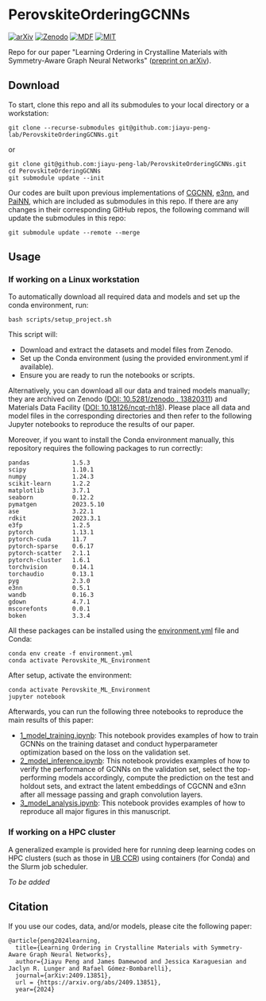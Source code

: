# PerovskiteOrderingGCNNs

[![arXiv](https://img.shields.io/badge/arXiv-2409.13851-red.svg)](https://arxiv.org/abs/2409.13851)
[![Zenodo](https://img.shields.io/badge/Zenodo-10.5281/zenodo.13820311-blue.svg)](https://doi.org/10.5281/zenodo.13820311)
[![MDF](https://img.shields.io/badge/Materials_Data_Facility-10.18126/ncqt--rh18-purple.svg)](https://doi.org/10.18126/ncqt-rh18)
[![MIT](https://img.shields.io/badge/License-MIT-black.svg)](https://opensource.org/license/mit)

Repo for our paper "Learning Ordering in Crystalline Materials with Symmetry-Aware Graph Neural Networks" ([preprint on arXiv](https://arxiv.org/abs/2409.13851)).

## Download

To start, clone this repo and all its submodules to your local directory or a workstation:
```
git clone --recurse-submodules git@github.com:jiayu-peng-lab/PerovskiteOrderingGCNNs.git
```
or
```
git clone git@github.com:jiayu-peng-lab/PerovskiteOrderingGCNNs.git
cd PerovskiteOrderingGCNNs
git submodule update --init
```
Our codes are built upon previous implementations of [CGCNN](https://github.com/-mit/PerovskiteOrderingGCNNs_cgcnn/tree/af4c0bf6606da1b46887ed8c29521d199d5e2798), [e3nn](https://github.com/learningmatter-mit/PerovskiteOrderingGCNNs_e3nn/tree/408b90e922a2a9c7bae2ad95433aae97d1a58494), and [PaiNN](https://github.com/learningmatter-mit/PerovskiteOrderingGCNNs_painn/tree/e7980a52af4936addc5fb03dbc50d4fc74fe98fc), which are included as submodules in this repo. If there are any changes in their corresponding GitHub repos, the following command will update the submodules in this repo:

```
git submodule update --remote --merge
```

## Usage

### If working on a Linux workstation

To automatically download all required data and models and set up the conda environment, run:
```
bash scripts/setup_project.sh
```

This script will:
- Download and extract the datasets and model files from Zenodo.
- Set up the Conda environment (using the provided environment.yml if available).
- Ensure you are ready to run the notebooks or scripts.

Alternatively, you can download all our data and trained models manually; they are archived on Zenodo ([DOI: 10.5281/zenodo . 13820311](https://doi.org/10.5281/zenodo.13820311)) and Materials Data Facility ([DOI: 10.18126/ncqt-rh18](https://doi.org/10.18126/ncqt-rh18)). Please place all data and model files in the corresponding directories and then refer to the following Jupyter notebooks to reproduce the results of our paper.

Moreover, if you want to install the Conda environment manually, this repository requires the following packages to run correctly:
```
pandas            1.5.3
scipy             1.10.1
numpy             1.24.3
scikit-learn      1.2.2
matplotlib        3.7.1
seaborn           0.12.2
pymatgen          2023.5.10
ase               3.22.1
rdkit             2023.3.1
e3fp              1.2.5
pytorch           1.13.1
pytorch-cuda      11.7
pytorch-sparse    0.6.17
pytorch-scatter   2.1.1
pytorch-cluster   1.6.1
torchvision       0.14.1
torchaudio        0.13.1
pyg               2.3.0
e3nn              0.5.1
wandb             0.16.3
gdown             4.7.1
mscorefonts       0.0.1
boken             3.3.4
```
All these packages can be installed using the [environment.yml](environment.yml) file and Conda:
```
conda env create -f environment.yml
conda activate Perovskite_ML_Environment
```

After setup, activate the environment:
```
conda activate Perovskite_ML_Environment
jupyter notebook
```
Afterwards, you can run the following three notebooks to reproduce the main results of this paper:
- [1_model_training.ipynb](1_model_training.ipynb): This notebook provides examples of how to train GCNNs on the training dataset and conduct hyperparameter optimization based on the loss on the validation set.
- [2_model_inference.ipynb](2_model_inference.ipynb): This notebook provides examples of how to verify the performance of GCNNs on the validation set, select the top-performing models accordingly, compute the prediction on the test and holdout sets, and extract the latent embeddings of CGCNN and e3nn after all message passing and graph convolution layers.
- [3_model_analysis.ipynb](3_model_analysis.ipynb): This notebook provides examples of how to reproduce all major figures in this manuscript.

### If working on a HPC cluster

A generalized example is provided here for running deep learning codes on HPC clusters (such as those in [UB CCR](https://www.buffalo.edu/ccr.html)) using containers (for Conda) and the Slurm job scheduler.

*To be added*

## Citation

If you use our codes, data, and/or models, please cite the following paper:

```
@article{peng2024learning,
  title={Learning Ordering in Crystalline Materials with Symmetry-Aware Graph Neural Networks},
  author={Jiayu Peng and James Damewood and Jessica Karaguesian and Jaclyn R. Lunger and Rafael Gómez-Bombarelli},
  journal={arXiv:2409.13851},
  url = {https://arxiv.org/abs/2409.13851},
  year={2024}
```

